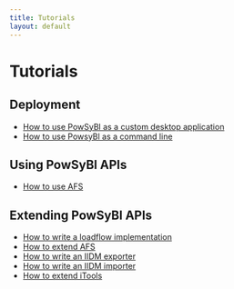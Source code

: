 ```yaml
---
title: Tutorials
layout: default
---
```


# Tutorials

## Deployment

- [How to use PowSyBl as a custom desktop application](powsybl-javafx-packager.md)
- [How to use PowsyBl as a command line]()

## Using PowSyBl APIs

- [How to use AFS](afs/afs-tutorial.md)

## Extending PowSyBl APIs
- [How to write a loadflow implementation](loadflow/loadflow.md)
- [How to extend AFS]()
- [How to write an IIDM exporter](iidm/exporter.md)
- [How to write an IIDM importer]()
- [How to extend iTools]()